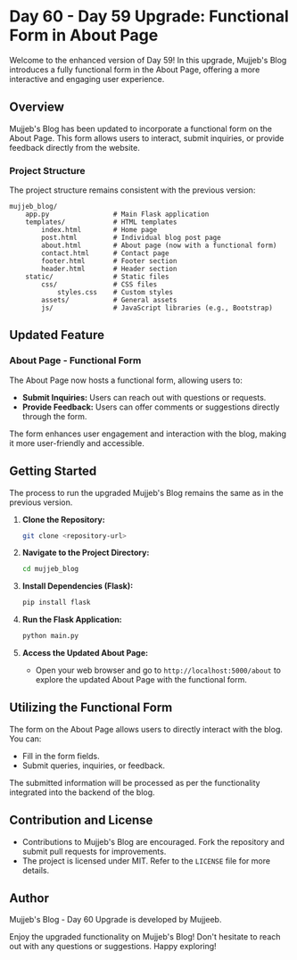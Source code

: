 # Day 60 - Day 59 Upgrade: Functional Form in About Page

Welcome to the enhanced version of Day 59! In this upgrade, Mujjeb's Blog introduces a fully functional form in the About Page, offering a more interactive and engaging user experience.

## Overview

Mujjeb's Blog has been updated to incorporate a functional form on the About Page. This form allows users to interact, submit inquiries, or provide feedback directly from the website.

### Project Structure

The project structure remains consistent with the previous version:

```
mujjeb_blog/
    app.py                # Main Flask application
    templates/            # HTML templates
        index.html        # Home page
        post.html         # Individual blog post page
        about.html        # About page (now with a functional form)
        contact.html      # Contact page
        footer.html       # Footer section
        header.html       # Header section
    static/               # Static files
        css/              # CSS files
            styles.css    # Custom styles
        assets/           # General assets
        js/               # JavaScript libraries (e.g., Bootstrap)
```

## Updated Feature

### About Page - Functional Form

The About Page now hosts a functional form, allowing users to:

- **Submit Inquiries:** Users can reach out with questions or requests.
- **Provide Feedback:** Users can offer comments or suggestions directly through the form.

The form enhances user engagement and interaction with the blog, making it more user-friendly and accessible.

## Getting Started

The process to run the upgraded Mujjeb's Blog remains the same as in the previous version.

1. **Clone the Repository:**
    ```bash
    git clone <repository-url>
    ```

2. **Navigate to the Project Directory:**
    ```bash
    cd mujjeb_blog
    ```

3. **Install Dependencies (Flask):**
    ```bash
    pip install flask
    ```

4. **Run the Flask Application:**
    ```bash
    python main.py
    ```

5. **Access the Updated About Page:**
    - Open your web browser and go to `http://localhost:5000/about` to explore the updated About Page with the functional form.

## Utilizing the Functional Form

The form on the About Page allows users to directly interact with the blog. You can:

- Fill in the form fields.
- Submit queries, inquiries, or feedback.

The submitted information will be processed as per the functionality integrated into the backend of the blog.

## Contribution and License

- Contributions to Mujjeb's Blog are encouraged. Fork the repository and submit pull requests for improvements.
- The project is licensed under MIT. Refer to the `LICENSE` file for more details.

## Author

Mujjeb's Blog - Day 60 Upgrade is developed by Mujjeeb.

Enjoy the upgraded functionality on Mujjeb's Blog! Don't hesitate to reach out with any questions or suggestions. Happy exploring!